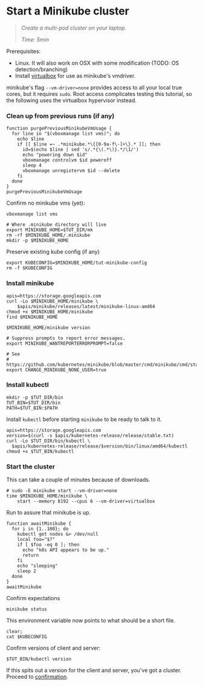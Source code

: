 # Start a Minikube cluster

> _Create a multi-pod cluster on your laptop._
>
> _Time: 5min_

Prerequisites:

 * Linux.  It will also work on OSX with some modification
   (TODO: OS detection/branching)
 * Install [virtualbox] for use as minikube's vmdriver.

minikube's flag `--vm-driver=none` provides access to
all your local true cores, but it requires `sudo`.
Root access complicates testing this tutorial, so the
following uses the virtualbox hypervisor instead.

[here]: https://github.com/kubernetes/minikube
[virtualbox]: https://www.virtualbox.org/


### Clean up from previous runs (if any)

<!-- @purgePrevMk -->
```
function purgePreviousMinikubeVmUsage {
  for line in "$(vboxmanage list vms)"; do
    echo $line
    if [[ $line =~ .*minikube.*\{[0-9a-f\-]+\}.* ]]; then
      id=$(echo $line | sed 's/.*{\(.*\)}.*/\1/')
      echo "powering down $id"
      vboxmanage controlvm $id poweroff
      sleep 4
      vboxmanage unregistervm $id --delete
    fi
  done
}
purgePreviousMinikubeVmUsage
```

Confirm no minikube vms (yet):

<!-- @listVms -->
```
vboxmanage list vms
```

<!-- @removeOldMkState -->
```
# Where .minikube directory will live
export MINIKUBE_HOME=$TUT_DIR/mk
rm -rf $MINIKUBE_HOME/.minikube
mkdir -p $MINIKUBE_HOME
```

Preserve existing kube config (if any)

<!-- @useTmpKubeConfig -->
```
export KUBECONFIG=$MINIKUBE_HOME/tut-minikube-config
rm -f $KUBECONFIG
```

### Install minikube

<!-- @installMk -->
```
apis=https://storage.googleapis.com
curl -Lo $MINIKUBE_HOME/minikube \
    $apis/minikube/releases/latest/minikube-linux-amd64
chmod +x $MINIKUBE_HOME/minikube
find $MINIKUBE_HOME
```

<!-- @confirmVersion -->
```
$MINIKUBE_HOME/minikube version
```

<!-- @defineOtherMkEnvVars -->
```
# Suppress prompts to report error messages.
export MINIKUBE_WANTREPORTERRORPROMPT=false

# See
# https://github.com/kubernetes/minikube/blob/master/cmd/minikube/cmd/start.go#L315
export CHANGE_MINIKUBE_NONE_USER=true
```


### Install kubectl

<!-- @mkTutBin -->
```
mkdir -p $TUT_DIR/bin
TUT_BIN=$TUT_DIR/bin
PATH=$TUT_BIN:$PATH
```

Install `kubectl` before starting `minikube` to be
ready to talk to it.

<!-- @installKubectl -->
```
apis=https://storage.googleapis.com
version=$(curl -s $apis/kubernetes-release/release/stable.txt)
curl -Lo $TUT_DIR/bin/kubectl \
  $apis/kubernetes-release/release/$version/bin/linux/amd64/kubectl
chmod +x $TUT_BIN/kubectl
```

### Start the cluster

This can take a couple of minutes because of downloads.

<!-- @startClusterOnMk -->
```
# sudo -E minikube start --vm-driver=none
time $MINIKUBE_HOME/minikube \
    start --memory 8192 --cpus 6 --vm-driver=virtualbox
```

Run to assure that minikube is up.

<!-- @optConfirmMkUp -->
```
function awaitMinikube {
  for i in {1..100}; do
    kubectl get nodes &> /dev/null
    local foo="$?"
    if [ $foo -eq 0 ]; then
      echo "k8s API appears to be up."
      return
    fi
    echo "sleeping"
    sleep 2
  done
}
awaitMinikube
```

Confirm expectations

<!-- @confirmMinikubeRunning -->
```
minikube status
```

This environment variable now points to what should
be a short file.

<!-- @catKubeConfig -->
```
clear;
cat $KUBECONFIG
```

Confirm versions of client and server:

<!-- @kubectlVersion -->
```
$TUT_BIN/kubectl version
```

If this spits out a version for the client and server,
you've got a cluster.  Proceed to
[confirmation](/startCluster/confirm).
